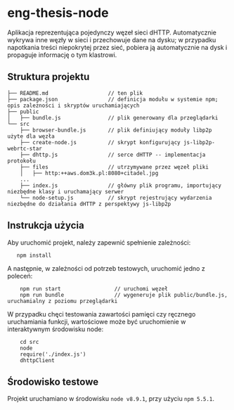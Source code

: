 # eng-thesis-node

Aplikacja reprezentująca pojedynczy węzeł sieci dHTTP. Automatycznie wykrywa inne węzły w sieci i przechowuje dane na dysku; w przypadku napotkania treści niepokrytej przez sieć, pobiera ją automatycznie na dysk i propaguje informację o tym klastrowi.

## Struktura projektu
```
├── README.md                   // ten plik
├── package.json                // definicja modułu w systemie npm; opis zależności i skryptów uruchamiających
├── public
│   ├── bundle.js               // plik generowany dla przeglądarki
└── src
    ├── browser-bundle.js       // plik definiujący moduły libp2p użyte dla węzła
    ├── create-node.js          // skrypt konfigurujący js-libp2p-webrtc-star
    ├── dhttp.js                // serce dHTTP -- implementacja protokołu
    ├── files                   // utrzymywane przez węzeł pliki
    │   ├── http:++aws.dom3k.pl:8080+citadel.jpg
    ...
    ├── index.js                // główny plik programu, importujący niezbędne klasy i uruchamający serwer
    └── node-setup.js           // skrypt rejestrujący wydarzenia niezbędne do działania dHTTP z perspektywy js-libp2p
```

## Instrukcja użycia
Aby uruchomić projekt, należy zapewnić spełnienie zależności:
```
   npm install
```

A następnie, w zależności od potrzeb testowych, uruchomić jedno z poleceń:
```
    npm run start                 // uruchomi węzeł 
    npm run bundle                // wygeneruje plik public/bundle.js, uruchamialny z poziomu przeglądarki
```

W przypadku chęci testowania zawartości pamięci czy ręcznego uruchamiania funkcji, wartościowe może być uruchomienie w interaktywnym środowisku node:
```
    cd src
    node
    require('./index.js')
    dhttpClient
```

## Środowisko testowe
Projekt uruchamiano w środowisku `node v8.9.1`, przy użyciu `npm 5.5.1`.